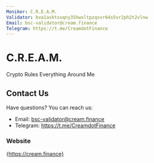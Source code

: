 ```yaml
---
Moniker: C.R.E.A.M.
Validator: bva1asktsxqny35hwxltpzqsvr64s5vr2ph2t2vlnw
Email: bsc-validator@cream.finance
Telegram: https://t.me/CreamdotFinance
---
```


# C.R.E.A.M.

Crypto Rules Everything Around Me

## Contact Us

Have questions? You can reach us:

- Email: bsc-validator@cream.finance
- Telegram: https://t.me/CreamdotFinance

### Website

{https://cream.finance}
